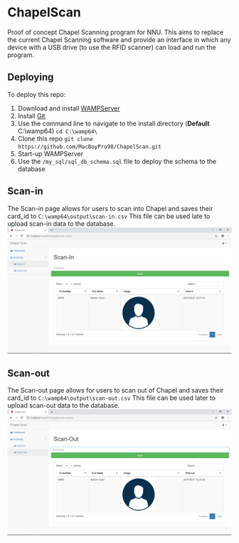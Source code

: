 # ChapelScan
Proof of concept Chapel Scanning program for NNU. This aims to replace the current Chapel Scanning software and provide an interface in which any device with a USB drive (to use the RFID scanner) can load and run the program.

## Deploying
To deploy this repo:
1. Download and install [WAMPServer](http://www.wampserver.com/en/)
2. Install [Git](https://gitforwindows.org/)
3. Use the command line to navigate to the install directory (**Default** C:\wamp64\) ```cd C:\wamp64\```
4. Clone this repo ```git clone https://github.com/MacBoyPro98/ChapelScan.git```
5. Start-up WAMPServer
6. Use the ```/my_sql/sql_db_schema.sql``` file to deploy the schema to the database

## Scan-in
The Scan-in page allows for users to scan into Chapel and saves their card_id to ```C:\wamp64\output\scan-in.csv```
This file can be used late to upload scan-in data to the database.
![alt text](https://github.com/MacBoyPro98/ChapelScan/blob/master/extra/scanin.png "Scan-in Page")

## Scan-out
The Scan-out page allows for users to scan out of Chapel and saves their card_id to ```C:\wamp64\output\scan-out.csv```
This file can be used later to upload scan-out data to the database.
![alt text](https://github.com/MacBoyPro98/ChapelScan/blob/master/extra/scanout.png "Scan-out Page")
